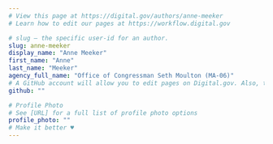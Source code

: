 ```yaml
---
# View this page at https://digital.gov/authors/anne-meeker
# Learn how to edit our pages at https://workflow.digital.gov

# slug — the specific user-id for an author.
slug: anne-meeker
display_name: "Anne Meeker"
first_name: "Anne"
last_name: "Meeker"
agency_full_name: "Office of Congressman Seth Moulton (MA-06)"
# A GitHub account will allow you to edit pages on Digital.gov. Also, the image used in your GitHub account can be used to populate your digital.gov profile photo. Learn more about getting a Github account at [URL]
github: ""

# Profile Photo
# See [URL] for a full list of profile photo options
profile_photo: ""
# Make it better ♥
---
```

